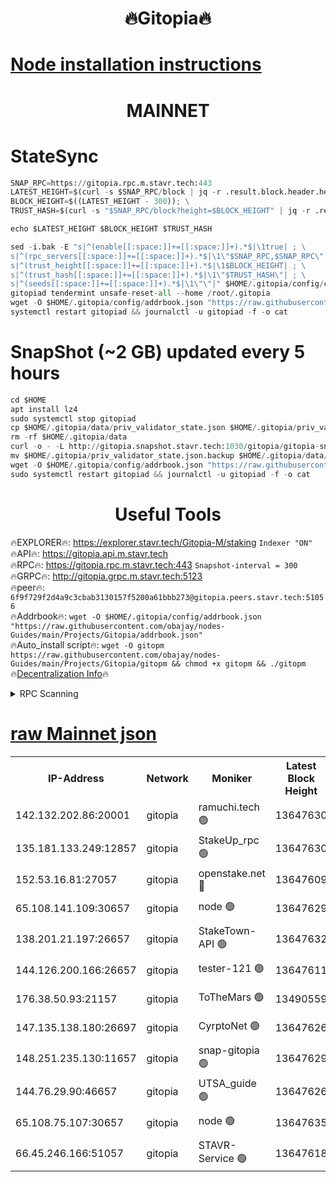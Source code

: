 <h1 align="center"> 🔥Gitopia🔥</h1>

[Node installation instructions](https://github.com/obajay/nodes-Guides/tree/main/Projects/Gitopia)
=

<h1 align="center"> MAINNET</h1>

# StateSync
```python
SNAP_RPC=https://gitopia.rpc.m.stavr.tech:443
LATEST_HEIGHT=$(curl -s $SNAP_RPC/block | jq -r .result.block.header.height); \
BLOCK_HEIGHT=$((LATEST_HEIGHT - 300)); \
TRUST_HASH=$(curl -s "$SNAP_RPC/block?height=$BLOCK_HEIGHT" | jq -r .result.block_id.hash)

echo $LATEST_HEIGHT $BLOCK_HEIGHT $TRUST_HASH

sed -i.bak -E "s|^(enable[[:space:]]+=[[:space:]]+).*$|\1true| ; \
s|^(rpc_servers[[:space:]]+=[[:space:]]+).*$|\1\"$SNAP_RPC,$SNAP_RPC\"| ; \
s|^(trust_height[[:space:]]+=[[:space:]]+).*$|\1$BLOCK_HEIGHT| ; \
s|^(trust_hash[[:space:]]+=[[:space:]]+).*$|\1\"$TRUST_HASH\"| ; \
s|^(seeds[[:space:]]+=[[:space:]]+).*$|\1\"\"|" $HOME/.gitopia/config/config.toml
gitopiad tendermint unsafe-reset-all --home /root/.gitopia
wget -O $HOME/.gitopia/config/addrbook.json "https://raw.githubusercontent.com/obajay/nodes-Guides/main/Projects/Gitopia/addrbook.json"
systemctl restart gitopiad && journalctl -u gitopiad -f -o cat
```
# SnapShot (~2 GB) updated every 5 hours
```python
cd $HOME
apt install lz4
sudo systemctl stop gitopiad
cp $HOME/.gitopia/data/priv_validator_state.json $HOME/.gitopia/priv_validator_state.json.backup
rm -rf $HOME/.gitopia/data
curl -o - -L http://gitopia.snapshot.stavr.tech:1030/gitopia/gitopia-snap.tar.lz4 | lz4 -c -d - | tar -x -C $HOME/.gitopia --strip-components 2
mv $HOME/.gitopia/priv_validator_state.json.backup $HOME/.gitopia/data/priv_validator_state.json
wget -O $HOME/.gitopia/config/addrbook.json "https://raw.githubusercontent.com/obajay/nodes-Guides/main/Projects/Gitopia/addrbook.json"
sudo systemctl restart gitopiad && journalctl -u gitopiad -f -o cat
```
 <h1 align="center"> Useful Tools</h1>

🔥EXPLORER🔥:      https://explorer.stavr.tech/Gitopia-M/staking  `Indexer "ON"` \
🔥API🔥: 			 		 https://gitopia.api.m.stavr.tech \
🔥RPC🔥:           https://gitopia.rpc.m.stavr.tech:443              `Snapshot-interval = 300` \
🔥GRPC🔥:          http://gitopia.grpc.m.stavr.tech:5123 \
🔥peer🔥:					 `6f9f729f2d4a9c3cbab3130157f5200a61bbb273@gitopia.peers.stavr.tech:51056` \
🔥Addrbook🔥:    ```wget -O $HOME/.gitopia/config/addrbook.json "https://raw.githubusercontent.com/obajay/nodes-Guides/main/Projects/Gitopia/addrbook.json"``` \
🔥Auto_install script🔥: ```wget -O gitopm https://raw.githubusercontent.com/obajay/nodes-Guides/main/Projects/Gitopia/gitopm && chmod +x gitopm && ./gitopm``` \
🔥[Decentralization Info](https://github.com/obajay/StateSync-snapshots/tree/main/Projects/Gitopia/Decentralization)🔥

<details>
<summary>RPC Scanning</summary>

<h2 align="center"> We scan nodes in real time every 4 hours. And we provide the final result of RPC endpoints.
We cannot influence the operation of these nodes in any way. </h2>


```python
If Voting Power is higher than 0 --> then the Node is a validator of the network and may be subject to attack and be a potential threat to the chain.
```
```python
We marked such validators with a red symbol
```

</details>

[raw Mainnet json](https://rpc-check.gitopm.stavr.tech/gitopm/rpc-gitopm-result.json)
=

<table><tr><th>IP-Address</th><th>Network</th><th>Moniker</th><th>Latest Block Height</th><th>Earliest Block Height</th><th>Catching Up</th><th>Tx Index</th><th>Voting Power</th><th>Scan Time</th></tr><tr><td>142.132.202.86:20001</td><td>gitopia</td><td>ramuchi.tech 🟢</td><td>13647630</td><td>6548337</td><td>False</td><td>on</td><td>0</td><td>2024-02-11T08:00:36.296519310UTC</td></tr><tr><td>135.181.133.249:12857</td><td>gitopia</td><td>StakeUp_rpc 🟢</td><td>13647630</td><td>8010001</td><td>False</td><td>on</td><td>0</td><td>2024-02-11T08:00:36.725966410UTC</td></tr><tr><td>152.53.16.81:27057</td><td>gitopia</td><td>openstake.net 🔴</td><td>13647609</td><td>10455001</td><td>False</td><td>off</td><td>43016</td><td>2024-02-11T08:00:00.551929128UTC</td></tr><tr><td>65.108.141.109:30657</td><td>gitopia</td><td>node 🟢</td><td>13647629</td><td>12299845</td><td>False</td><td>on</td><td>0</td><td>2024-02-11T08:00:33.692452469UTC</td></tr><tr><td>138.201.21.197:26657</td><td>gitopia</td><td>StakeTown-API 🟢</td><td>13647632</td><td>12733501</td><td>False</td><td>on</td><td>0</td><td>2024-02-11T08:00:41.133805741UTC</td></tr><tr><td>144.126.200.166:26657</td><td>gitopia</td><td>tester-121 🟢</td><td>13647611</td><td>12832814</td><td>False</td><td>off</td><td>0</td><td>2024-02-11T08:00:02.924789389UTC</td></tr><tr><td>176.38.50.93:21157</td><td>gitopia</td><td>ToTheMars 🟢</td><td>13490559</td><td>12883228</td><td>False</td><td>on</td><td>0</td><td>2024-02-11T08:00:03.301940898UTC</td></tr><tr><td>147.135.138.180:26697</td><td>gitopia</td><td>CyrptoNet 🟢</td><td>13647626</td><td>12883228</td><td>False</td><td>off</td><td>0</td><td>2024-02-11T08:00:29.129998777UTC</td></tr><tr><td>148.251.235.130:11657</td><td>gitopia</td><td>snap-gitopia 🟢</td><td>13647629</td><td>12908001</td><td>False</td><td>on</td><td>0</td><td>2024-02-11T08:00:34.006985789UTC</td></tr><tr><td>144.76.29.90:46657</td><td>gitopia</td><td>UTSA_guide 🟢</td><td>13647626</td><td>13035301</td><td>False</td><td>on</td><td>0</td><td>2024-02-11T08:00:28.786476220UTC</td></tr><tr><td>65.108.75.107:30657</td><td>gitopia</td><td>node 🟢</td><td>13647635</td><td>13189502</td><td>False</td><td>on</td><td>0</td><td>2024-02-11T08:00:47.689810113UTC</td></tr><tr><td>66.45.246.166:51057</td><td>gitopia</td><td>STAVR-Service 🟢</td><td>13647618</td><td>13637001</td><td>False</td><td>on</td><td>0</td><td>2024-02-11T08:00:18.248833465UTC</td></tr></table>
